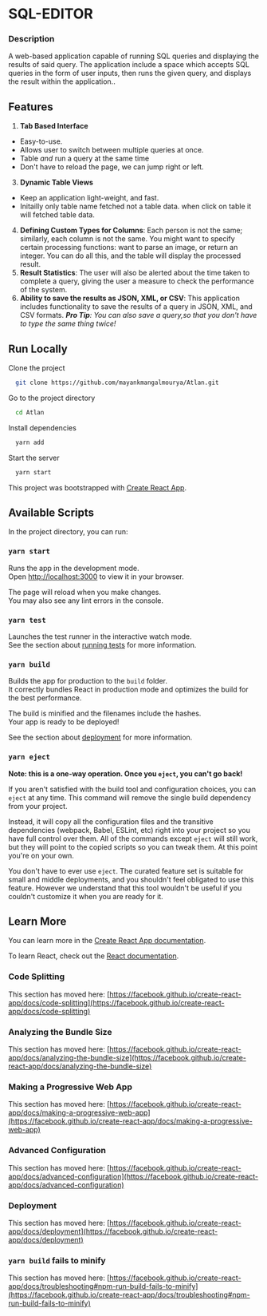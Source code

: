 # SQL-EDITOR

### Description
A web-based application capable of running SQL queries and displaying the results of said query. The application include a space which accepts SQL queries in the form of user inputs, then runs the given query, and displays the result within the application..

## Features

1. **Tab Based Interface**
- Easy-to-use.
- Allows user to switch between multiple queries at once.
- Table _and_ run a query at the same time
- Don't have to reload the page, we can jump right or left.
3. **Dynamic Table Views**
- Keep an application light-weight, and fast.
- Initailly only table name fetched not a table data. when click on table it will fetched table data.
4. **Defining Custom Types for Columns**: Each person is not the same; similarly, each column is not the same. You might want to specify certain processing functions: want to parse an image, or return an integer. You can do all this, and the table will display the processed result.
5. **Result Statistics**: The user will also be alerted about the time taken to complete a query, giving the user a measure to check the performance of the system.
6. **Ability to save the results as JSON, XML, or CSV**: This application includes functionality to save the results of a query in JSON, XML, and CSV formats. _**Pro Tip**: You can also save a query,so that you don't have to type the same thing twice!_


## Run Locally

Clone the project

```bash
  git clone https://github.com/mayankmangalmourya/Atlan.git 
```

Go to the project directory

```bash
  cd Atlan
```

Install dependencies

```bash
  yarn add
```

Start the server

```bash
  yarn start
```



This project was bootstrapped with [Create React App](https://github.com/facebook/create-react-app).

## Available Scripts

In the project directory, you can run:

### `yarn start`

Runs the app in the development mode.\
Open [http://localhost:3000](http://localhost:3000) to view it in your browser.

The page will reload when you make changes.\
You may also see any lint errors in the console.

### `yarn test`

Launches the test runner in the interactive watch mode.\
See the section about [running tests](https://facebook.github.io/create-react-app/docs/running-tests) for more information.

### `yarn build`

Builds the app for production to the `build` folder.\
It correctly bundles React in production mode and optimizes the build for the best performance.

The build is minified and the filenames include the hashes.\
Your app is ready to be deployed!

See the section about [deployment](https://facebook.github.io/create-react-app/docs/deployment) for more information.

### `yarn eject`

**Note: this is a one-way operation. Once you `eject`, you can't go back!**

If you aren't satisfied with the build tool and configuration choices, you can `eject` at any time. This command will remove the single build dependency from your project.

Instead, it will copy all the configuration files and the transitive dependencies (webpack, Babel, ESLint, etc) right into your project so you have full control over them. All of the commands except `eject` will still work, but they will point to the copied scripts so you can tweak them. At this point you're on your own.

You don't have to ever use `eject`. The curated feature set is suitable for small and middle deployments, and you shouldn't feel obligated to use this feature. However we understand that this tool wouldn't be useful if you couldn't customize it when you are ready for it.

## Learn More

You can learn more in the [Create React App documentation](https://facebook.github.io/create-react-app/docs/getting-started).

To learn React, check out the [React documentation](https://reactjs.org/).

### Code Splitting

This section has moved here: [https://facebook.github.io/create-react-app/docs/code-splitting](https://facebook.github.io/create-react-app/docs/code-splitting)

### Analyzing the Bundle Size

This section has moved here: [https://facebook.github.io/create-react-app/docs/analyzing-the-bundle-size](https://facebook.github.io/create-react-app/docs/analyzing-the-bundle-size)

### Making a Progressive Web App

This section has moved here: [https://facebook.github.io/create-react-app/docs/making-a-progressive-web-app](https://facebook.github.io/create-react-app/docs/making-a-progressive-web-app)

### Advanced Configuration

This section has moved here: [https://facebook.github.io/create-react-app/docs/advanced-configuration](https://facebook.github.io/create-react-app/docs/advanced-configuration)

### Deployment

This section has moved here: [https://facebook.github.io/create-react-app/docs/deployment](https://facebook.github.io/create-react-app/docs/deployment)

### `yarn build` fails to minify

This section has moved here: [https://facebook.github.io/create-react-app/docs/troubleshooting#npm-run-build-fails-to-minify](https://facebook.github.io/create-react-app/docs/troubleshooting#npm-run-build-fails-to-minify)
